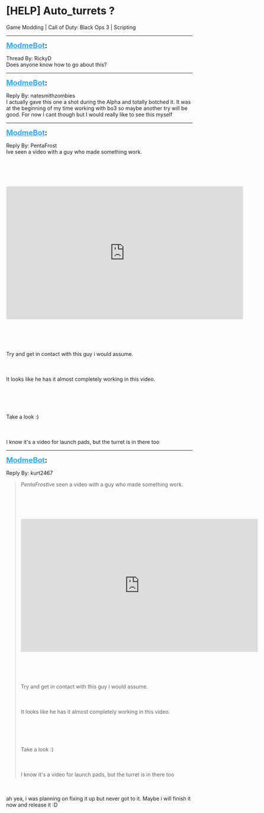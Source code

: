 # [HELP] Auto_turrets ?
Game Modding | Call of Duty: Black Ops 3 | Scripting

---
<strong style="font-size: 1.4em;"><span style="text-decoration: underline;text-decoration-color: #34a7f9;"><span style="color:#34a7f9;">ModmeBot</span></span>:</strong>

<p>Thread By: RickyD<br />Does anyone know how to go about this?</p>

---
<strong style="font-size: 1.4em;"><span style="text-decoration: underline;text-decoration-color: #34a7f9;"><span style="color:#34a7f9;">ModmeBot</span></span>:</strong>

<p>Reply By: natesmithzombies<br />I actually gave this one a shot during the Alpha and totally botched it. It was at the beginning of my time working with bo3 so maybe another try will be good. For now I cant though but I would really like to see this myself</p>

---
<strong style="font-size: 1.4em;"><span style="text-decoration: underline;text-decoration-color: #34a7f9;"><span style="color:#34a7f9;">ModmeBot</span></span>:</strong>

<p>Reply By: PentaFrost<br />Ive seen a video with a guy who made something work.<br /><br /><br /><br /><br /><br /><iframe type="text/html" width="640" height="360" src="https://www.youtube.com/embed/Y4ULkByoQY8:1" frameborder="0"></iframe><br /><br /><br /><br /><br /><br />Try and get in contact with this guy i would assume.<br /><br /><br /><br />It looks like he has it almost completely working in this video.<br /><br /><br /><br /><br /><br />Take a look :)<br /><br /><br /><br />I know it&#39;s a video for launch pads, but the turret is in there too</p>

---
<strong style="font-size: 1.4em;"><span style="text-decoration: underline;text-decoration-color: #34a7f9;"><span style="color:#34a7f9;">ModmeBot</span></span>:</strong>

<p>Reply By: kurt2467<br /><blockquote><em>PentaFrost</em>Ive seen a video with a guy who made something work.<br /><br /><br /><br /><br /><br /><iframe type="text/html" width="640" height="360" src="https://www.youtube.com/embed/Y4ULkByoQY8:1" frameborder="0"></iframe><br /><br /><br /><br /><br /><br />Try and get in contact with this guy i would assume.<br /><br /><br /><br />It looks like he has it almost completely working in this video.<br /><br /><br /><br /><br /><br />Take a look :)<br /><br /><br /><br />I know it&#39;s a video for launch pads, but the turret is in there too</blockquote><br /><br />ah yea, i was planning on fixing it up but never got to it. Maybe i will finish it now and release it :D</p>
